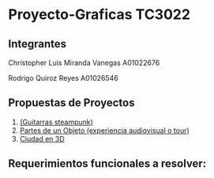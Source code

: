 # Proyecto-Graficas TC3022
## Integrantes
Christopher Luis Miranda Vanegas A01022676

Rodrigo Quiroz Reyes A01026546

## Propuestas de Proyectos 
1. [(Guitarras steampunk)](https://i.pinimg.com/736x/b7/28/1f/b7281f9481e5bcf81d1b558bc6263652.jpg)
2. [Partes de un Objeto (experiencia audiovisual o tour)](https://farfromhere.emmitfenn.com)
3. [Ciudad en 3D](https://codepen.io/vcomics/pen/aGmoae)

## Requerimientos funcionales a resolver:







